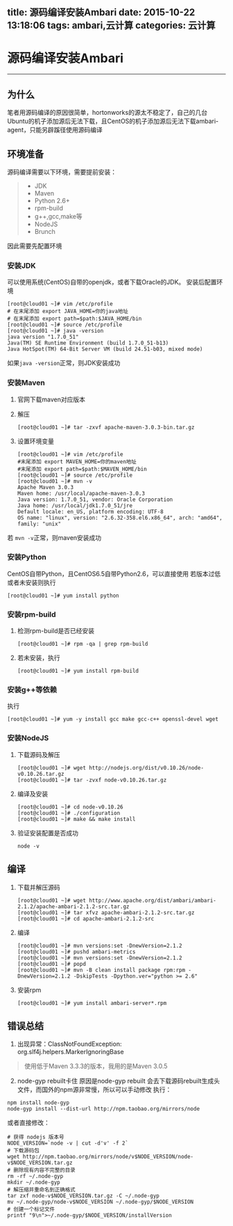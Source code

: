 title: 源码编译安装Ambari
date: 2015-10-22 13:18:06
tags: ambari,云计算
categories: 云计算
---
# 源码编译安装Ambari

---

## 为什么
笔者用源码编译的原因很简单，hortonworks的源太不稳定了，自己的几台Ubuntu的机子添加源后无法下载，且CentOS的机子添加源后无法下载ambari-agent，只能另辟蹊径使用源码编译

<!-- more -->

## 环境准备
源码编译需要以下环境，需要提前安装：
> * JDK
> * Maven
> * Python 2.6+
> * rpm-build
> * g++,gcc,make等
> * NodeJS
> * Brunch

因此需要先配置环境

### 安装JDK
可以使用系统(CentOS)自带的openjdk，或者下载Oracle的JDK。
安装后配置环境
```
[root@cloud01 ~]# vim /etc/profile
# 在末尾添加 export JAVA_HOME=你的java地址
# 在末尾添加 export path=$path:$JAVA_HOME/bin
[root@cloud01 ~]# source /etc/profile
[root@cloud01 ~]# java -version
java version "1.7.0_51"
Java(TM) SE Runtime Environment (build 1.7.0_51-b13)
Java HotSpot(TM) 64-Bit Server VM (build 24.51-b03, mixed mode)
```
如果`java -version`正常，则JDK安装成功

### 安装Maven
1. 官网下载maven对应版本
2. 解压

    ```
    [root@cloud01 ~]# tar -zxvf apache-maven-3.0.3-bin.tar.gz
    ```
    
3. 设置环境变量

    ```
    [root@cloud01 ~]# vim /etc/profile
    #末尾添加 export MAVEN_HOME=你的maven地址
    #末尾添加 export path=$path:$MAVEN_HOME/bin
    [root@cloud01 ~]# source /etc/profile
    [root@cloud01 ~]# mvn -v
    Apache Maven 3.0.3
    Maven home: /usr/local/apache-maven-3.0.3
    Java version: 1.7.0_51, vendor: Oracle Corporation
    Java home: /usr/local/jdk1.7.0_51/jre
    Default locale: en_US, platform encoding: UTF-8
    OS name: "linux", version: "2.6.32-358.el6.x86_64", arch: "amd64", family: "unix"
    ```
    
若 `mvn -v`正常，则maven安装成功

### 安装Python
CentOS自带Python，且CentOS6.5自带Python2.6，可以直接使用
若版本过低或者未安装则执行
```
[root@cloud01 ~]# yum install python
```

### 安装rpm-build
1. 检测rpm-build是否已经安装

    ```
    [root@cloud01 ~]# rpm -qa | grep rpm-build
    ```
    
2. 若未安装，执行

    ```
    [root@cloud01 ~]# yum install rpm-build
    ```

### 安装g++等依赖
执行
```
[root@cloud01 ~]# yum -y install gcc make gcc-c++ openssl-devel wget 
```

### 安装NodeJS
1. 下载源码及解压

    ```
    [root@cloud01 ~]# wget http://nodejs.org/dist/v0.10.26/node-v0.10.26.tar.gz
    [root@cloud01 ~]# tar -zvxf node-v0.10.26.tar.gz 
    ```

2. 编译及安装
   
    ```
    [root@cloud01 ~]# cd node-v0.10.26
    [root@cloud01 ~]# ./configuration
    [root@cloud01 ~]# make && make install
    ```
    
3. 验证安装配置是否成功

    ```
    node -v
    ```

## 编译
1. 下载并解压源码

    ```
    [root@cloud01 ~]# wget http://www.apache.org/dist/ambari/ambari-2.1.2/apache-ambari-2.1.2-src.tar.gz
    [root@cloud01 ~]# tar xfvz apache-ambari-2.1.2-src.tar.gz
    [root@cloud01 ~]# cd apache-ambari-2.1.2-src
    ```

2. 编译

    ```
    [root@cloud01 ~]# mvn versions:set -DnewVersion=2.1.2
    [root@cloud01 ~]# pushd ambari-metrics
    [root@cloud01 ~]# mvn versions:set -DnewVersion=2.1.2
    [root@cloud01 ~]# popd
    [root@cloud01 ~]# mvn -B clean install package rpm:rpm -DnewVersion=2.1.2 -DskipTests -Dpython.ver="python >= 2.6"
    ```

3. 安装rpm

    ```
    [root@cloud01 ~]# yum install ambari-server*.rpm
    ```
    
## 错误总结
1. 出现异常：ClassNotFoundException: org.slf4j.helpers.MarkerIgnoringBase
> 使用低于Maven 3.3.3的版本，我用的是Maven 3.0.5

2. node-gyp rebuilt卡住
原因是node-gyp rebuilt 会去下载源码rebuilt生成头文件，而国外的npm源非常慢，所以可以手动修改
执行：
```
npm install node-gyp 
node-gyp install --dist-url http://npm.taobao.org/mirrors/node
```
或者直接修改：

```
# 获得 nodejs 版本号
NODE_VERSION=`node -v | cut -d'v' -f 2`
# 下载源码包
wget http://npm.taobao.org/mirrors/node/v$NODE_VERSION/node-v$NODE_VERSION.tar.gz
# 删除现有内容不完整的目录
rm -rf ~/.node-gyp
mkdir ~/.node-gyp
# 解压缩并重命名到正确格式
tar zxf node-v$NODE_VERSION.tar.gz -C ~/.node-gyp
mv ~/.node-gyp/node-v$NODE_VERSION ~/.node-gyp/$NODE_VERSION
# 创建一个标记文件
printf "9\n">~/.node-gyp/$NODE_VERSION/installVersion
```

